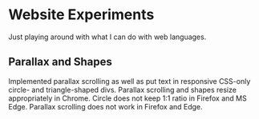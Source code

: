 # Website Experiments
Just playing around with what I can do with web languages.

## Parallax and Shapes
Implemented parallax scrolling as well as put text in responsive CSS-only circle- and triangle-shaped divs. Parallax scrolling and shapes resize appropriately in Chrome. Circle does not keep 1:1 ratio in Firefox and MS Edge. Parallax scrolling does not work in Firefox and Edge.
